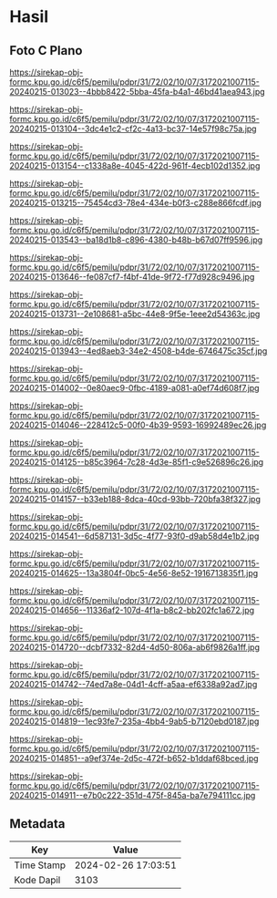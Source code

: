 # Hasil

## Foto C Plano

https://sirekap-obj-formc.kpu.go.id/c6f5/pemilu/pdpr/31/72/02/10/07/3172021007115-20240215-013023--4bbb8422-5bba-45fa-b4a1-46bd41aea943.jpg

https://sirekap-obj-formc.kpu.go.id/c6f5/pemilu/pdpr/31/72/02/10/07/3172021007115-20240215-013104--3dc4e1c2-cf2c-4a13-bc37-14e57f98c75a.jpg

https://sirekap-obj-formc.kpu.go.id/c6f5/pemilu/pdpr/31/72/02/10/07/3172021007115-20240215-013154--c1338a8e-4045-422d-961f-4ecb102d1352.jpg

https://sirekap-obj-formc.kpu.go.id/c6f5/pemilu/pdpr/31/72/02/10/07/3172021007115-20240215-013215--75454cd3-78e4-434e-b0f3-c288e866fcdf.jpg

https://sirekap-obj-formc.kpu.go.id/c6f5/pemilu/pdpr/31/72/02/10/07/3172021007115-20240215-013543--ba18d1b8-c896-4380-b48b-b67d07ff9596.jpg

https://sirekap-obj-formc.kpu.go.id/c6f5/pemilu/pdpr/31/72/02/10/07/3172021007115-20240215-013646--fe087cf7-f4bf-41de-9f72-f77d928c9496.jpg

https://sirekap-obj-formc.kpu.go.id/c6f5/pemilu/pdpr/31/72/02/10/07/3172021007115-20240215-013731--2e108681-a5bc-44e8-9f5e-1eee2d54363c.jpg

https://sirekap-obj-formc.kpu.go.id/c6f5/pemilu/pdpr/31/72/02/10/07/3172021007115-20240215-013943--4ed8aeb3-34e2-4508-b4de-6746475c35cf.jpg

https://sirekap-obj-formc.kpu.go.id/c6f5/pemilu/pdpr/31/72/02/10/07/3172021007115-20240215-014002--0e80aec9-0fbc-4189-a081-a0ef74d608f7.jpg

https://sirekap-obj-formc.kpu.go.id/c6f5/pemilu/pdpr/31/72/02/10/07/3172021007115-20240215-014046--228412c5-00f0-4b39-9593-16992489ec26.jpg

https://sirekap-obj-formc.kpu.go.id/c6f5/pemilu/pdpr/31/72/02/10/07/3172021007115-20240215-014125--b85c3964-7c28-4d3e-85f1-c9e526896c26.jpg

https://sirekap-obj-formc.kpu.go.id/c6f5/pemilu/pdpr/31/72/02/10/07/3172021007115-20240215-014157--b33eb188-8dca-40cd-93bb-720bfa38f327.jpg

https://sirekap-obj-formc.kpu.go.id/c6f5/pemilu/pdpr/31/72/02/10/07/3172021007115-20240215-014541--6d587131-3d5c-4f77-93f0-d9ab58d4e1b2.jpg

https://sirekap-obj-formc.kpu.go.id/c6f5/pemilu/pdpr/31/72/02/10/07/3172021007115-20240215-014625--13a3804f-0bc5-4e56-8e52-1916713835f1.jpg

https://sirekap-obj-formc.kpu.go.id/c6f5/pemilu/pdpr/31/72/02/10/07/3172021007115-20240215-014656--11336af2-107d-4f1a-b8c2-bb202fc1a672.jpg

https://sirekap-obj-formc.kpu.go.id/c6f5/pemilu/pdpr/31/72/02/10/07/3172021007115-20240215-014720--dcbf7332-82d4-4d50-806a-ab6f9826a1ff.jpg

https://sirekap-obj-formc.kpu.go.id/c6f5/pemilu/pdpr/31/72/02/10/07/3172021007115-20240215-014742--74ed7a8e-04d1-4cff-a5aa-ef6338a92ad7.jpg

https://sirekap-obj-formc.kpu.go.id/c6f5/pemilu/pdpr/31/72/02/10/07/3172021007115-20240215-014819--1ec93fe7-235a-4bb4-9ab5-b7120ebd0187.jpg

https://sirekap-obj-formc.kpu.go.id/c6f5/pemilu/pdpr/31/72/02/10/07/3172021007115-20240215-014851--a9ef374e-2d5c-472f-b652-b1ddaf68bced.jpg

https://sirekap-obj-formc.kpu.go.id/c6f5/pemilu/pdpr/31/72/02/10/07/3172021007115-20240215-014911--e7b0c222-351d-475f-845a-ba7e794111cc.jpg


## Metadata

| Key        | Value               |
| ---------- | ------------------- |
| Time Stamp | 2024-02-26 17:03:51 |
| Kode Dapil | 3103                |



